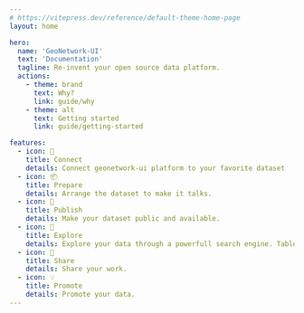 ```yaml
---
# https://vitepress.dev/reference/default-theme-home-page
layout: home

hero:
  name: 'GeoNetwork-UI'
  text: 'Documentation'
  tagline: Re-invent your open source data platform.
  actions:
    - theme: brand
      text: Why?
      link: guide/why
    - theme: alt
      text: Getting started
      link: guide/getting-started

features:
  - icon: 🔗
    title: Connect
    details: Connect geonetwork-ui platform to your favorite dataset
  - icon: 📦
    title: Prepare
    details: Arrange the dataset to make it talks.
  - icon: 💫
    title: Publish
    details: Make your dataset public and available.
  - icon: 🔎
    title: Explore
    details: Explore your data through a powerfull search engine. Tables, maps and dataviz charts.
  - icon: 🤝
    title: Share
    details: Share your work.
  - icon: 💡
    title: Promote
    details: Promote your data.
---
```

